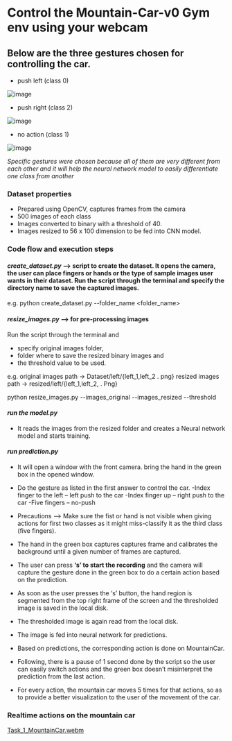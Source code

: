 # Control the Mountain-Car-v0 Gym env using your webcam


## Below are the three gestures chosen for controlling the car.

- push left (class 0)

![image](https://user-images.githubusercontent.com/23450113/222438191-e409b709-ecb2-4691-8c1c-c66b2727f3c2.png)

- push right (class 2)

![image](https://user-images.githubusercontent.com/23450113/222438309-d5faf6b2-7754-4da8-9881-0a96c8e7f6ff.png)

- no action (class 1)

![image](https://user-images.githubusercontent.com/23450113/222438364-6c94f2d9-351b-4d29-a4f4-8278062e4f11.png)

*Specific gestures were chosen because all of them are very different from each other and it will help the neural network model to easily differentiate one class from another*

### Dataset properties 

- Prepared using OpenCV, captures frames from the camera
- 500 images of each class
- Images converted to binary with a threshold of 40.
- Images resized to 56 x 100 dimension to be fed into CNN model.

### Code flow and execution steps

#### *create_dataset.py* --> script to create the dataset. It opens the camera, the user can place fingers or hands or the type of sample images user wants in their dataset. Run the script through the terminal and specify the **directory name** to save the captured images.

e.g. python create_dataset.py --folder_name <folder_name>

#### *resize_images.py* --> for  pre-processing images

Run the script through the terminal and 
- specify original images folder,
- folder where to save the resized binary images and 
- the threshold value to be used.

e.g. original images path → Dataset/left/{left_1,left_2 . png}
     resized images path → resized/left/{left_1,left_2, . Png}

python resize_images.py --images_original <original images folder> --images_resized <folder to save resize images> --threshold <threshold value>

#### *run the model.py*
- It reads the images from the resized folder and creates a Neural network model and starts training.

#### *run prediction.py* 

- It will open a window with the front camera. bring the hand in the green box in the opened window.
- Do the gesture as listed in the first answer to control the car. 
  -Index finger to the left – left push to the car
  -Index finger up – right push to the car
  -Five fingers – no-push

- Precautions --> Make sure the fist or hand is not visible when giving actions for first two classes as it might miss-classify it as the third class (five fingers).
- The hand in the green box captures captures frame and calibrates the background until a given number of frames are captured.  
- The user can press **‘s’ to start the recording** and the camera will capture the gesture done in the green box to do a certain action based on the prediction.
- As soon as the user presses the ‘s’ button,  the hand region is segmented from the top right frame of the screen and the thresholded image is saved in the local disk.
- The thresholded image is again read from the local disk.
- The image is fed into neural network for predictions.
- Based on predictions, the corresponding action is done on MountainCar.
- Following, there is a pause of 1 second done by the script so the user can easily switch actions and the green box doesn’t misinterpret the prediction from the last action.
- For every action, the mountain car moves 5 times for that actions, so as to provide a better visualization to the user of the movement of the car.


### Realtime actions on the mountain car
[Task_1_MountainCar.webm](https://user-images.githubusercontent.com/23450113/222442477-21cec4ca-aeee-4551-b17b-6576778892bd.webm)


